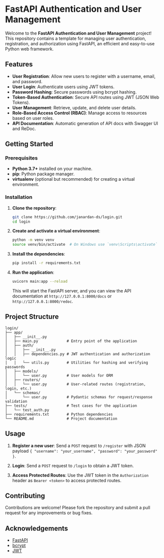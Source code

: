 
# FastAPI Authentication and User Management

Welcome to the **FastAPI Authentication and User Management** project! This repository contains a template for managing user authentication, registration, and authorization using FastAPI, an efficient and easy-to-use Python web framework.

## Features

- **User Registration**: Allow new users to register with a username, email, and password.
- **User Login**: Authenticate users using JWT tokens.
- **Password Hashing**: Secure passwords using bcrypt hashing.
- **Token-Based Authentication**: Secure API routes using JWT (JSON Web Tokens).
- **User Management**: Retrieve, update, and delete user details.
- **Role-Based Access Control (RBAC)**: Manage access to resources based on user roles.
- **API Documentation**: Automatic generation of API docs with Swagger UI and ReDoc.

## Getting Started

### Prerequisites

- **Python 3.7+** installed on your machine.
- **pip**: Python package manager.
- **virtualenv** (optional but recommended) for creating a virtual environment.

### Installation

1. **Clone the repository**:

    ```bash
    git clone https://github.com/janardan-ds/login.git
    cd login
    ```

2. **Create and activate a virtual environment**:

    ```bash
    python -m venv venv
    source venv/bin/activate  # On Windows use `venv\Scripts\activate`
    ```

3. **Install the dependencies**:

    ```bash
    pip install -r requirements.txt
    ```

4. **Run the application**:

    ```bash
    uvicorn main:app --reload
    ```

    This will start the FastAPI server, and you can view the API documentation at `http://127.0.0.1:8000/docs` or `http://127.0.0.1:8000/redoc`.

## Project Structure

```plaintext
login/
├── app/
│   ├── __init__.py
│   ├── main.py             # Entry point of the application
│   ├── auth/
│   │   ├── __init__.py
│   │   ├── dependencies.py # JWT authentication and authorization logic
│   │   └── utils.py        # Utilities for hashing and verifying passwords
│   ├── models/
│   │   └── user.py         # User models for ORM
│   ├── routers/
│   │   └── user.py         # User-related routes (registration, login, etc.)
│   └── schemas/
│       └── user.py         # Pydantic schemas for request/response validation
├── tests/                  # Test cases for the application
│   └── test_auth.py
├── requirements.txt        # Python dependencies
└── README.md               # Project documentation
```

## Usage

1. **Register a new user**: Send a `POST` request to `/register` with JSON payload `{ "username": "your_username", "password": "your_password" }`.

2. **Login**: Send a `POST` request to `/login` to obtain a JWT token.

3. **Access Protected Routes**: Use the JWT token in the `Authorization` header as `Bearer <token>` to access protected routes.

## Contributing

Contributions are welcome! Please fork the repository and submit a pull request for any improvements or bug fixes.

## Acknowledgements

- [FastAPI](https://fastapi.tiangolo.com/)
- [bcrypt](https://pypi.org/project/bcrypt/)
- [JWT](https://jwt.io/)

